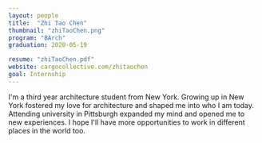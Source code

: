 ```yaml
---
layout: people
title:  "Zhi Tao Chen"
thumbnail: "zhiTaoChen.png"
program: "BArch"
graduation: 2020-05-19

resume: "zhiTaoChen.pdf"
website: cargocollective.com/zhitaochen
goal: Internship
---
```


I'm a third year architecture student from New York. Growing up in New York fostered my love for architecture and shaped me into who I am today. Attending university in Pittsburgh expanded my mind and opened me to new experiences. I hope I'll have more opportunities to work in different places in the world too.
